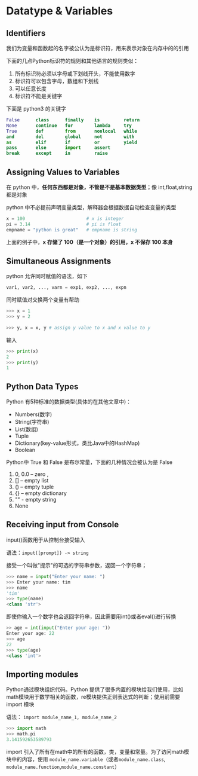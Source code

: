 # Datatype & Variables

## Identifiers

我们为变量和函数起的名字被公认为是标识符，用来表示对象在内存中的的引用

下面的几点Python标识符的规则和其他语言的规则类似：

1. 所有标识符必须以字母或下划线开头，不能使用数字
2. 标识符可以包含字母，数组和下划线
3. 可以任意长度
4. 标识符不能是关键字

下面是 python3 的关键字

```python
False      class      finally    is         return
None       continue   for        lambda     try
True       def        from       nonlocal   while
and        del        global     not        with
as         elif       if         or         yield
pass       else       import     assert
break      except     in         raise
```

## Assigning Values to Variables

在 python 中，**任何东西都是对象，不管是不是基本数据类型**；像 int,float,string 都是对象

python 中不必提前声明变量类型，解释器会根据数据自动检查变量的类型

```python
x = 100                       # x is integer
pi = 3.14                     # pi is float
empname = "python is great"   # empname is string
```

上面的例子中，**x 存储了 100（是一个对象）的引用，x 不保存 100 本身**


## Simultaneous Assignments

python 允许同时赋值的语法，如下

```python
var1, var2, ..., varn = exp1, exp2, ..., expn
```

同时赋值对交换两个变量有帮助
```python
>>> x = 1
>>> y = 2
 
>>> y, x = x, y # assign y value to x and x value to y
```
输入
```python
>>> print(x)
2
>>> print(y)
1
```


## Python Data Types

Python 有5种标准的数据类型(具体的在其他文章中)：

- Numbers(数字)
- String(字符串)
- List(数组)
- Tuple
- Dictionary(key-value形式，类比Java中的HashMap)
- Boolean

Python中 True 和 False 是布尔常量，下面的几种情况会被认为是 False

1. 0, 0.0 – zero , 
2. [] – empty list 
3. () – empty tuple 
4. {} – empty dictionary 
5. "" - empty string
6. None

## Receiving input from Console

input()函数用于从控制台接受输入

语法：`input([prompt]) -> string`

接受一个叫做"提示"的可选的字符串参数，返回一个字符串；
```python
>>> name = input("Enter your name: ")
>>> Enter your name: tim
>>> name
'tim'
>>> type(name)
<class 'str'>
```
即使你输入一个数字也会返回字符串，因此需要用int()或者eval()进行转换
```python
>> age = int(input("Enter your age: "))
Enter your age: 22
>>> age
22
>>> type(age)
<class 'int'>
```

## Importing modules

Python通过模块组织代码。Python 提供了很多内置的模块给我们使用，比如math模块用于数学相关的函数，re模块提供正则表达式的判断；使用前需要 import 模块

语法： `import module_name_1, module_name_2`

```python
>>> import math
>>> math.pi
3.141592653589793
```

import 引入了所有在math中的所有的函数，类，变量和常量。为了访问math模块中的内容，使用 `module_name.variable`（或者`module_name.class`, `module_name.function`,`module_name.constant`）


